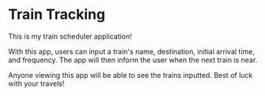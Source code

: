 # Train Tracking
This is my train scheduler application!

With this app, users can input a train's name, destination, initial arrival time, and frequency. The app will then inform the user when the next train is near.

Anyone viewing this app will be able to see the trains inputted. Best of luck with your travels!
